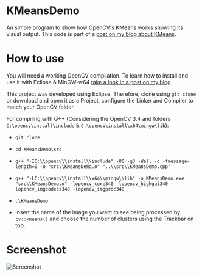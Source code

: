 # KMeansDemo
An simple program to show how OpenCV's KMeans works showing its visual output. This code is part of a [post on my blog about KMeans](http://jeanvitor.com/k-means-image-segmentation-opencv/). 

# How to use
You will need a working OpenCV compilation. To learn how to install and use it with Eclipse & MinGW-w64 [take a look in a post on my blog](http://jeanvitor.com/cpp-opencv-windonws10-installing/). 

This project was developed using Eclipse. Therefore, clone using `git clone` or download and open it as a Project, configure the Linker and Compiler to match your OpenCV folder.

For compiling with G++ (Considering the OpenCV 3.4 and folders `C:\opencv\install\include` & `C:\opencv\install\x64\mingw\lib`):

* `git clone`

* `cd KMeansDemo\src`

* `g++ "-IC:\\opencv\\install\\include" -O0 -g3 -Wall -c -fmessage-length=0 -o "src\\KMeansDemo.o" "..\\src\\KMeansDemo.cpp"`

* `g++ "-LC:\\opencv\\install\\x64\\mingw\\lib" -o KMeansDemo.exe "src\\KMeansDemo.o" -lopencv_core340 -lopencv_highgui340 -lopencv_imgcodecs340 -lopencv_imgproc340`

* `.\KMeansDemo` 

* Insert the name of the image you want to see being processed by `cv::kmeans()` and choose the number of clusters using the Trackbar on top.

# Screenshot
![Screenshot](https://i.imgur.com/3HUSlc6.png)